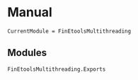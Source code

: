 # Manual


```@meta
CurrentModule = FinEtoolsMultithreading
```

## Modules

```@docs
FinEtoolsMultithreading.Exports
```

